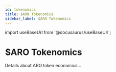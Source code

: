 ```yaml
---
id: tokenomics
title: $ARO Tokenomics
sidebar_label: $ARO Tokenomics
---
```

import useBaseUrl from '@docusaurus/useBaseUrl';

# $ARO Tokenomics
Details about ARO token economics...
